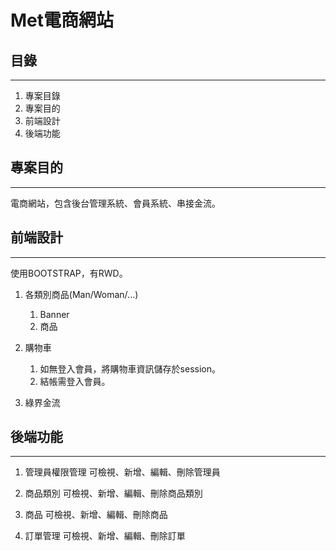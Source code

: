 # Met電商網站



## 目錄
---
1. 專案目錄
2. 專案目的
3. 前端設計
4. 後端功能



## 專案目的
---
電商網站，包含後台管理系統、會員系統、串接金流。


## 前端設計
---
使用BOOTSTRAP，有RWD。


1. 各類別商品(Man/Woman/...)
    1. Banner
    2. 商品

2. 購物車  
    1. 如無登入會員，將購物車資訊儲存於session。
    2. 結帳需登入會員。

3. 綠界金流  


## 後端功能
---
1. 管理員權限管理
可檢視、新增、編輯、刪除管理員

2. 商品類別
可檢視、新增、編輯、刪除商品類別

3. 商品
可檢視、新增、編輯、刪除商品

4. 訂單管理
可檢視、新增、編輯、刪除訂單

